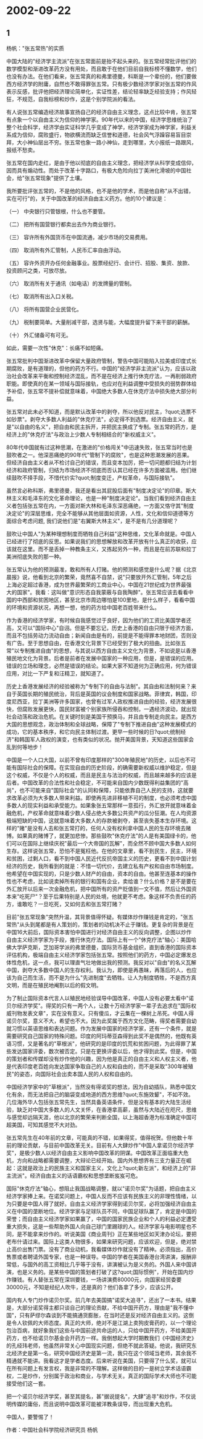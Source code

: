 # 2002-09-22

## 1

杨帆："张五常热"的实质

中国大陆的"经济学主流派"在张五常面前是抬不起头来的。张五常经常批评他们的数学模型和渐进改革药方没有用处，而且敢于在他们目前自我标榜不懂数学，他们也没有办法。在他们看来，张五常真的和弗里德曼，科斯是一个辈份的，他们要做西方经济学的附庸，自然也不敢得罪张五常。只有极少数经济学家对张五常的作风表示反感，批评他把经济理论简单化，实证性差，结论轻率缺乏经验支持；作风轻狂，不规范，自我标榜和炒作，这是个别学院派的看法。

有人说张五常编造经济故事宣扬自己的经济自由主义理念，这点比较中肯，张五常有点象一个以自由主义为信仰的神学家。90年代以来的中国，经济学思维统治了整个社会科学，经济学由实证科学几乎变成了神学，经济学家成为神学家，利益关系成为信仰，腐败盛行，物欲横流而缺乏信誉和道德，社会风气浮躁容易盲目崇拜，大小神仙层出不穷。张五常也象一路小神仙，走到哪里，大小报纸一路跟风，报纸不愁卖。

张五常在国内走红，是由于他以彻底的自由主义理念，把经济学从科学变成信仰，因而具有煽动性。而处于改革十字路口，有极大危险向拉丁美洲化滑坡的中国社会，给"张五常现象"提供了土壤。

我所要批评张五常的，不是他的风格，也不是他的学术，而是他自称"从不出错，实在可行"的，关于中国改革的经济自由主义药方。他的10个建议是：

（一） 中央银行只管银根，什么也不要管。

（二） 把所有国营银行都卖出去作为商业银行。

（三） 容许所有外国货币在中国流通，减少市场的交易费用。

（四） 取消所有外汇管制，人民币汇率自由浮动。

（五） 容许外资开办任何金融事业。股票经纪行、会计行、招股、集资、放款、投资顾问之类，可放尽放。

（六） 取消所有关于通讯（如电话）的发牌量的管制。

（七） 取消所有出入口关税。

（八） 将所有国营企业民营化。

（九） 税制要简单。大量削减干部，选贤与能，大幅度提升留下来干部的薪酬。

（十） 外汇储备可有可无。

如此，需要一次性"休克"：长痛不如短痛。

张五常批判中国渐进改革中保留大量政府管制，警告中国可能陷入拉美或印度式长期腐败，是有道理的，但他的药方不行。中国的"经济学非主流派"认为，应该以政治社会改革来平衡和控制经济混乱，而不是在经济上推行休克疗法，一再削弱政府职能。即使真的在某一领域与国际接轨，也应对在利益调整中受损失的弱势群体给予补偿，张五常不提补偿就意味着，中国绝大多数人在休克疗法中损失绝大部分利益。

张五常对此未必不知道，而是默认改革中的剥夺，所以他反对民主，?quot;选票不如钞票"。剥夺大多数人利益的"休克疗法"，必定得不到选票。经济自由主义，就是"以自由的名义"，把自由和民主拆开，并把民主换成了专制。张五常的药方，是经济上的"休克疗法"与政治上少数人专制相结合的"新权威主义"。

80年代中国就有过这种思潮，在激进的"价格闯关"中迅速失败，张五常当时也是鼓吹者之一。他深恶痛绝的90年代"管制下的腐败"，也是这种思潮发展的恶果。但经济自由主义者从不检讨自己的错误，而且变本加厉，把一切问题都归结为计划经济和政府管制，归结为市场经济不彻底而否认其已经在许多方面被滥用。他们继续鼓吹不择手段，不惜代价实?quot;制度变迁，产权革命，与国际接轨"。

虽然言必称科斯，弗里德曼，我还是看出其屁股后面有"制度决定论"的印章。斯大林主义和毛泽东的文化革命理论，也是一种"制度决定论"。当我们看到经济自由主义者包括张五常在内，一方面对斯大林和毛泽东深恶痛绝，一方面又恪守其"制度决定论"的深层思维，完全不能够从其他层面如资源，人性，文化和信仰道德等方面综合考虑问题, 我们说他们是"右翼斯大林主义"，是不是有几分道理呢？

鼓吹让中国人"为某种理想制度而牺牲自己利益"这种思维，文化革命就是。中国人已经进行了彻底的反思。如果说我们的思想解放和改革开放有什么真正的收获，应该就在这里。而不是丢掉一种教条主义，又拣起另外一种，而且是在前苏联和拉丁美洲彻底失败的那一种。

张五常认为他的预测最准，敢和所有人打赌。他的预测和感觉是什么呢？据《北京晨报》说，他看到北京的繁荣，竟然喜不自禁，说"只要放开外汇管制，5年之后上海必定超过香港，成为世界最繁荣的工商业中心，中国在21世纪成为世界最强大的国家"。我看：这叫做"意识形态自我蒙蔽与自我陶醉"。张五常应该去看看中国的中西部和贫困地区，甚至北京市周边哪怕是100里地，是什么样子，看看中国的环境和资源状况，再想一想，他的药方给中国老百姓带来什么。

作为香港的经济学家，有时候自我感觉过于良好，因为他们的工资比美国学者还高，又可以"国际中心"自诩。但是不要忘记，历史上香港的自由只限于经济方面，而且不包括劳动力流动自由；新闻自由是有的，前提是不能得罪本地财团，否则没有广告。至于思想自由，在香港文化背景下已经受到了极大的扭曲。比如张五常"以专制推进自由"的思想，与其说以西方自由主义文化为背景，不如说是以香港殖民地文化为背景。后者是前者在发展中国家的一种应用，但是，是错误的应用。错误的立场和理念，必然是错误的结论。如果大家不知道何为正确应用，何为错误应用，对比一下严复和汪精卫，就知道了。

历史上香港发展经济的经验被称为"专制下的自由与法制"。其自由和法制何来？来自于英国长期的殖民统治，背后是英国的议会制度和国家战略。菲律宾，韩国，印度尼西亚，拉丁美洲等许多国家，也曾有过军人政权推进自由的经验，经济发展很快，但腐败发展更快，国民财富被个别家族所侵吞和控制，一遇经济波动，就出现社会动荡和政治危机。在关键时刻是美国干预换马，并且由专制走向民主。是西方大国的思想观念，政治体制和全球战略，保障了"专制下推进自由"这种发展模式的成功，它的基本秩序，和它向民主体制过渡。更早一些时候的日?quot;统制经济"和韩国军人政权的演变，也有类似的状况。抛开美国背景，天知道这些国家会乱到何等地步！

中国是一个人口大国，以前不曾有印度那样的"300年殖民地"的历史，以后也不可能有国际社会的保障。在实现自由的历史阶段，的确需要新权威以维护稳定，但是这个权威，不仅是个人的权威，而且是民主与法治的权威，而且越来越多的应该是后者。中国改革的合法性和社会稳定，不可能来自国内少数既得利益集团的"高尚"，也不可能来自"国际社会"的认同和保障，只能依靠自己人民的支持，这就要求改革必须为大多数人带来利益。即使再先进非移植不可的制度，也必须考虑中国多数人的现实利益和承受能力。如果象张五常那样一意孤行，外汇放开就意味着金融危机，产权革命就意味着少数人侵占绝大多数公共资产的瓜分狂潮。在人均资源极端短缺的中国，这就意味着大多数人的存款被剥夺，甚至丧失基本生存环境。这样的"赌"是没有人去和张五常打的，任何人没有权利拿中国人民的生存环境去赌博。如果真的赌博了，就更加悲惨。那些鼓吹"休克疗法"的人是有美国绿卡的，他们可以在国际上继续庆祝"最后一个大帝国的瓦解"，而全然不顾中国大多数人如何生存。这样说张五常，恐怕不是冤枉他。在他的文章里，看不到民生，民主，环境和贫困，过剩人口，看不到中国人民近代反抗帝国主义的历史，更看不到中国计划经济的历史，我所看到的就是：不惜一切代价，去建立私有产权和自由市场制度。他希望在中国实现的，只是少数人财产的自由，资本的自由。他甚至连基本的操作性也不考虑，比如说卖掉所有的银行和国有企业，卖给谁？什么价格？是不是要在外汇放开以后来一次金融危机，把中国所有的资产贬值到一文不值，然后让外国资本来"吃死尸"？至于后果特别是人民的处境，他就更不考虑。象这样不负责任的药方，谁敢吃？一旦吃死，又如何去和张五常打赌？

目前"张五常现象"突然升温，其背景值得怀疑。有媒体炒作赚钱是肯定的，"张五常热"从头到尾都是有人策划的，策划者的动机决不止于赚钱。更复杂的背景是在中国16大前后，国际资本害怕中国进行对经济自由主义的反向调整，企图以炒作自由主义经济学家为手段，推行休克疗法。国际上有一个"休克疗法"轴心：美国哈佛大学萨克斯，芝加哥学派的弗里德曼，国际货币基金组织，直到香港的国际资本评估机构，极端自由主义经济学家包括张五常。按照他们的药方，中国必定爆发总体性危机，这一点，我可以理直气壮地做出我的预测。我反对以"自由"的名义瓦解中国，剥夺大多数中国人的生存权利。我认为，即使是再愚昧，再落后的人，也应该为自己而生活，而不是为什么"先进制度"去牺牲。让人为制度牺牲，不是西方真文明，而是在殖民地阉割以后的假文明。

为了制止国际资本代言人以殖民地经验误导中国改革，中国人没有必要太看中"诺贝尔经济学奖"。得奖的只有一两个人，让数十万经济学家一辈子去追求在"国际权威刊物发表文章"，实在没有意义。只有傻瓜，才云集在一棵树上吊死。中国人得诺贝尔奖，意义不大，希望也不大。因为此奖属于西方文化范畴，得奖者需要自幼就习惯以英语思维和表达问题。作为发展中国家的经济学家，还有一个条件，就是需要研究自己国家的特殊问题。印度的阿玛蒂亚森得到此奖不是偶然的，他既有英语习惯，又是著名的"草根派"，他研究的是印度的饥荒和贫困问题，为此得罪了某些发达国家评委，数次被否定。只是在更换评委以后，他才得到此奖。但是，中国的策划者和传媒却没有炒作他的兴趣，因为他是真正的自由主义和人权主义者，他是代表印度老百姓向发达国家争取自己的人权和自由的，而不是采取"300年被殖民"的姿态，向国际社会出卖本国人民的人权和自由的。

中国经济学家中的"草根派"，当然没有得诺奖的想法，因为自幼插队，熟悉中国文化有余，而无法把自己的脑袋变成地道的西方思维?quot;东施效颦"，不如不效。几位海外华人包括张五常先生，当然具备英语条件，但是没有基本的大陆生活经验，缺乏对中国大多数人的人文关怀，在香港拿高薪，虽然与大陆近在咫尺，思维与感觉却远隔天涯，他以北京的繁荣来判断全国，以上海超香港为标准确定中国可超美国，可知其感觉不大对劲。

张五常先生在40年前的文章，可能真的不错，如果得奖，值得祝贺。但他数十年前的理论贡献，与目前中国改革无关。目前有人大肆炒作"中国人拿诺贝尔经济学奖"，是极少数人以经济自由主义影响中国改革的阴谋。中国改革正面临重大危机，方向和战略都需要调整，大辩论已经开始。国内外思想界有三支力量正在崛起：这就是政治上的民族主义和国家主义，文化上?quot;新左派"，和经济上的"非主流派"。经济自由主义的话语霸权和思想垄断岌岌可危。

国际"休克疗法"轴心，想阻止我国战略调整，就以"诺贝尔奖"为话题，把自由主义经济学家捧上来。在诺奖问题上，中国人反而不应该有民族主义的非理性情绪，以为只要是中国人得了就好。自由主义经济学家得到诺贝尔奖，必将加强经济自由主义在中国的垄断地位。经济学家与足球队员不同，中国足球队赢了，肯定是中国的荣誉；而自由主义经济学家如果赢了，中国的国家民族企业和个人的利益必定遭受重大损失，这是一些帮助外国人向自己球门里踢球的人。经济学家与电影明星也不同，是不能拿来炒作的。听说美国《商业周刊》正在某些地区如天津办论坛，要把老布什请过来。国际上这类人物很多，如果来研究问题，应该欢迎，但是，绝对禁止高价出售门票。没有了商业动机，我看媒体炒作就没有了精神。必须指出，高价售票或者聘请外国专家，也是一种误导。中国的学者在美国香港台湾讲演，报酬非常低，与国外的高工资相比几乎等于没有，讲演被认为是义务的。外国人来中国讲演，也是义务的。是某些中国的策划者打破了这?quot;国际惯例"，开始在国内炒作赚钱。有人替张五常在深圳要钱，一场讲演费80000元，向国家经贸委要30000元，不知是经纪人吹牛，还是真的？他们各拿了多少，应该公开。

国内有人专门炒作诺贝尔奖。前几年去美国搞"诺奖大追寻"，还出了一本书。结果是，大部分诺奖得主都只谈自己的理论贡献，不给中国开药方，理由是"我不懂中国"，只有萨缪尔森谈到不能搞通货膨胀，在当时还是反对经济自由主义的。这倒是令人钦佩的大师态度。真正的大师，绝对不是江湖上卖狗皮膏药的，以一个理论包治百病，就好象我们这些与中国前途共命运的人，只给中国开药方，不给美国开药方，也不给诺贝尔基金会开药方一样。我倒想起大学时期教我们《中国经济史》的孔经玮老师，他虽然非常关心中国现实问题，但绝不就此答疑。他说，我研究东北经济史是第一名，研究中国经济史是第一流，我只在这个领域当老师，其余我不精通就不能讲。我看这才是学者态度。后来听说在美国，只要得了什么奖，就可以在所有问题上有发言权，我是非常的不理解。这样做的目的一是树立学术话语霸权，二是炒作，分别属于政治和商业，与学术无关。真正的国际学术大师也不可能接受他们这一套。

把一个诺贝尔经济学奖，甚至其提名，甚"据说提名"，大肆"追寻"和炒作，不仅说明传媒的庸俗，而且说明中国改革可能被洋教条误导，而出现重大危机。

中国人，要警惕了！

作者：中国社会科学院经济研究员 杨帆 　  　  　  　  　  　 

